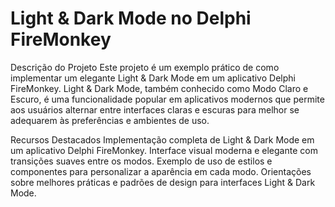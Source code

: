 # Light & Dark Mode no Delphi FireMonkey
Descrição do Projeto
Este projeto é um exemplo prático de como implementar um elegante Light & Dark Mode em um aplicativo Delphi FireMonkey. Light & Dark Mode, também conhecido como Modo Claro e Escuro, é uma funcionalidade popular em aplicativos modernos que permite aos usuários alternar entre interfaces claras e escuras para melhor se adequarem às preferências e ambientes de uso.

Recursos Destacados
Implementação completa de Light & Dark Mode em um aplicativo Delphi FireMonkey.
Interface visual moderna e elegante com transições suaves entre os modos.
Exemplo de uso de estilos e componentes para personalizar a aparência em cada modo.
Orientações sobre melhores práticas e padrões de design para interfaces Light & Dark Mode.
